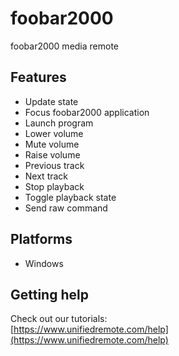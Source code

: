 # foobar2000
foobar2000 media remote

## Features
*  Update state
*  Focus foobar2000 application
*  Launch program
*  Lower volume
*  Mute volume
*  Raise volume
*  Previous track
*  Next track
*  Stop playback
*  Toggle playback state
*  Send raw command

## Platforms
* Windows

## Getting help
Check out our tutorials: <br>
[https://www.unifiedremote.com/help](https://www.unifiedremote.com/help)
